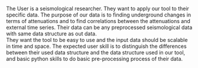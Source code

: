 The User is a seismological researcher. 
They want to apply our tool to their specific data. 
The purpose of our data is to finding underground changes in terms of attenuations and to find correlations between the attenuations and external time series. 
Their data can be any preprocessed seismological data with same data structure as out data.  
They want the tool to be easy to use and the input data should be scalable in time and space. 
The expected user skill is to distinguish the differences between their used data structure and the data structure used in our tool, and basic python skills to do basic pre-processing process of their data. 
